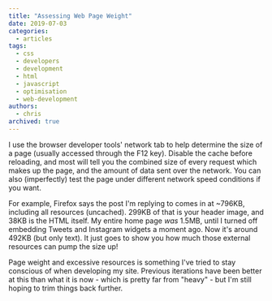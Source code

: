 ```yaml
---
title: "Assessing Web Page Weight"
date: 2019-07-03
categories:
  - articles
tags:
  - css
  - developers
  - development
  - html
  - javascript
  - optimisation
  - web-development
authors:
  - chris
archived: true
---
```


I use the browser developer tools' network tab to help determine the size of a page (usually accessed through the F12 key). Disable the cache before reloading, and most will tell you the combined size of every request which makes up the page, and the amount of data sent over the network. You can also (imperfectly) test the page under different network speed conditions if you want.

For example, Firefox says the post I'm replying to comes in at ~796KB, including all resources (uncached). 299KB of that is your header image, and 38KB is the HTML itself. My entire home page _was_ 1.5MB, until I turned off embedding Tweets and Instagram widgets a moment ago. Now it's around 492KB (but only text). It just goes to show you how much those external resources can pump the size up!

Page weight and excessive resources is something I've tried to stay conscious of when developing my site. Previous iterations have been better at this than what it is now - which is pretty far from "heavy" - but I'm still hoping to trim things back further.
